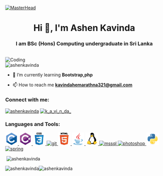 [![MasterHead](https://user-images.githubusercontent.com/74038190/241765440-80728820-e06b-4f96-9c9e-9df46f0cc0a5.gif)](https://AshenKavinda.io)
<h1 align="center">Hi 👋, I'm Ashen Kavinda</h1>
<h3 align="center">I am BSc (Hons) Computing undergraduate in Sri Lanka</h3>
<br>
<img align="left" alt="Coding" width="400" src="https://gifs.eco.br/wp-content/uploads/2022/06/gifs-de-hacker-1.gif">

<p align="left"> <img src="https://komarev.com/ghpvc/?username=ashenkavinda&label=Profile%20views&color=0e75b6&style=flat" alt="ashenkavinda" /> </p>

- 🌱 I’m currently learning **Bootstrap,php**

- 📫 How to reach me **kavindahemarathna321@gmail.com**

<h3 align="left">Connect with me:</h3>
<p align="left">
<a href="https://linkedin.com/in/ashenkavinda" target="blank"><img align="center" src="https://raw.githubusercontent.com/rahuldkjain/github-profile-readme-generator/master/src/images/icons/Social/linked-in-alt.svg" alt="ashenkavinda" height="30" width="40" /></a>
<a href="https://instagram.com/k_a_vi_n_da_" target="blank"><img align="center" src="https://raw.githubusercontent.com/rahuldkjain/github-profile-readme-generator/master/src/images/icons/Social/instagram.svg" alt="k_a_vi_n_da_" height="30" width="40" /></a>
</p>

<h3 align="left">Languages and Tools:</h3>
<p align="left"> <a href="https://www.cprogramming.com/" target="_blank" rel="noreferrer"> <img src="https://raw.githubusercontent.com/devicons/devicon/master/icons/c/c-original.svg" alt="c" width="40" height="40"/> </a> <a href="https://www.w3schools.com/cs/" target="_blank" rel="noreferrer"> <img src="https://raw.githubusercontent.com/devicons/devicon/master/icons/csharp/csharp-original.svg" alt="csharp" width="40" height="40"/> </a> <a href="https://www.w3schools.com/css/" target="_blank" rel="noreferrer"> <img src="https://raw.githubusercontent.com/devicons/devicon/master/icons/css3/css3-original-wordmark.svg" alt="css3" width="40" height="40"/> </a> <a href="https://git-scm.com/" target="_blank" rel="noreferrer"> <img src="https://www.vectorlogo.zone/logos/git-scm/git-scm-icon.svg" alt="git" width="40" height="40"/> </a> <a href="https://www.w3.org/html/" target="_blank" rel="noreferrer"> <img src="https://raw.githubusercontent.com/devicons/devicon/master/icons/html5/html5-original-wordmark.svg" alt="html5" width="40" height="40"/> </a> <a href="https://www.java.com" target="_blank" rel="noreferrer"> <img src="https://raw.githubusercontent.com/devicons/devicon/master/icons/java/java-original.svg" alt="java" width="40" height="40"/> </a> <a href="https://www.linux.org/" target="_blank" rel="noreferrer"> <img src="https://raw.githubusercontent.com/devicons/devicon/master/icons/linux/linux-original.svg" alt="linux" width="40" height="40"/> </a> <a href="https://www.microsoft.com/en-us/sql-server" target="_blank" rel="noreferrer"> <img src="https://www.svgrepo.com/show/303229/microsoft-sql-server-logo.svg" alt="mssql" width="40" height="40"/> </a> <a href="https://www.photoshop.com/en" target="_blank" rel="noreferrer"> <img src="https://www.svgrepo.com/show/65070/adobe-photoshop.svg" alt="photoshop" width="40" height="40"/> </a> <a href="https://www.python.org" target="_blank" rel="noreferrer"> <img src="https://raw.githubusercontent.com/devicons/devicon/master/icons/python/python-original.svg" alt="python" width="40" height="40"/> </a> <a href="https://spring.io/" target="_blank" rel="noreferrer"> <img src="https://www.vectorlogo.zone/logos/springio/springio-icon.svg" alt="spring" width="40" height="40"/> </a>  </p>



<p>&nbsp;<img align="center" src="https://github-readme-stats.vercel.app/api?username=AshenKavinda&show_icons=true&locale=en" alt="ashenkavinda" /></p>

<p><img align="left" src="https://github-readme-streak-stats.herokuapp.com/?user=AshenKavinda&" alt="ashenkavinda" />
<img align="left" src="https://github-readme-stats.vercel.app/api/top-langs?username=AshenKavinda&show_icons=true&locale=en&layout=compact" alt="ashenkavinda" /></p>
